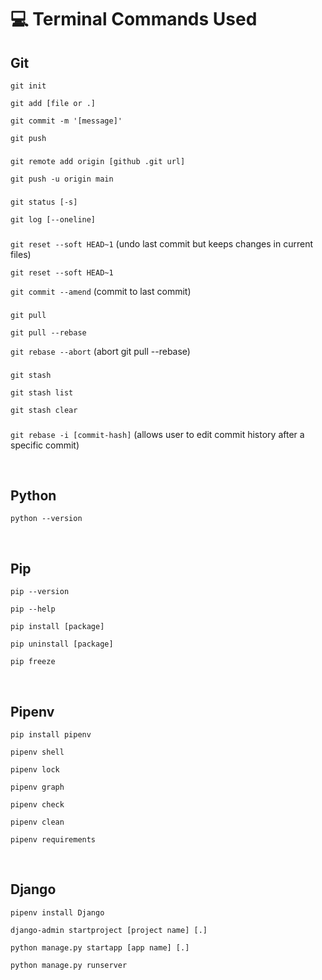 # 💻 Terminal Commands Used

## Git

`git init`

`git add [file or .]`

`git commit -m '[message]'`

`git push `

###

`git remote add origin [github .git url]`

`git push -u origin main`

###

`git status [-s]`

`git log [--oneline]`

###

`git reset --soft HEAD~1` (undo last commit but keeps changes in current files)

`git reset --soft HEAD~1`

`git commit --amend` (commit to last commit)

###

`git pull`

`git pull --rebase`

`git rebase --abort` (abort git pull --rebase)

###

`git stash`

`git stash list`

`git stash clear`

###

`git rebase -i [commit-hash]` (allows user to edit commit history after a specific commit)


</br>

## Python

`python --version`

</br>

## Pip

`pip --version`

`pip --help`

`pip install [package]`

`pip uninstall [package]`

`pip freeze`


</br>

## Pipenv

`pip install pipenv`

`pipenv shell`

`pipenv lock`

`pipenv graph`

`pipenv check`

`pipenv clean`

`pipenv requirements`


</br>

## Django

`pipenv install Django`

`django-admin startproject [project name] [.]`

`python manage.py startapp [app name] [.]`

`python manage.py runserver`
